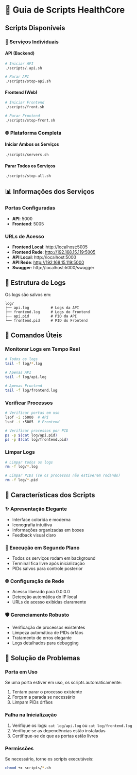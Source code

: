 # 🚀 Guia de Scripts HealthCore

## Scripts Disponíveis

### 🏥 Serviços Individuais

#### API (Backend)
```bash
# Iniciar API
./scripts/.api.sh

# Parar API  
./scripts/stop-api.sh
```

#### Frontend (Web)
```bash
# Iniciar Frontend
./scripts/front.sh

# Parar Frontend
./scripts/stop-front.sh
```

### 🌐 Plataforma Completa

#### Iniciar Ambos os Serviços
```bash
./scripts/servers.sh
```

#### Parar Todos os Serviços
```bash
./scripts/stop-all.sh
```

## 📊 Informações dos Serviços

### Portas Configuradas
- **API**: 5000
- **Frontend**: 5005

### URLs de Acesso
- **Frontend Local**: http://localhost:5005
- **Frontend Rede**: http://192.168.15.119:5005
- **API Local**: http://localhost:5000
- **API Rede**: http://192.168.15.119:5000
- **Swagger**: http://localhost:5000/swagger

## 📁 Estrutura de Logs

Os logs são salvos em:
```
log/
├── api.log          # Logs da API
├── frontend.log     # Logs do Frontend
├── api.pid          # PID da API
└── frontend.pid     # PID do Frontend
```

## 🔧 Comandos Úteis

### Monitorar Logs em Tempo Real
```bash
# Todos os logs
tail -f log/*.log

# Apenas API
tail -f log/api.log

# Apenas Frontend
tail -f log/frontend.log
```

### Verificar Processos
```bash
# Verificar portas em uso
lsof -i :5000  # API
lsof -i :5005  # Frontend

# Verificar processos por PID
ps -p $(cat log/api.pid)
ps -p $(cat log/frontend.pid)
```

### Limpar Logs
```bash
# Limpar todos os logs
rm -f log/*.log

# Limpar PIDs (se os processos não estiverem rodando)
rm -f log/*.pid
```

## 🎨 Características dos Scripts

### ✨ Apresentação Elegante
- Interface colorida e moderna
- Iconografia intuitiva
- Informações organizadas em boxes
- Feedback visual claro

### 🔄 Execução em Segundo Plano
- Todos os serviços rodam em background
- Terminal fica livre após inicialização
- PIDs salvos para controle posterior

### 🌐 Configuração de Rede
- Acesso liberado para 0.0.0.0
- Detecção automática do IP local
- URLs de acesso exibidas claramente

### 🛡️ Gerenciamento Robusto
- Verificação de processos existentes
- Limpeza automática de PIDs órfãos
- Tratamento de erros elegante
- Logs detalhados para debugging

## 🚨 Solução de Problemas

### Porta em Uso
Se uma porta estiver em uso, os scripts automaticamente:
1. Tentam parar o processo existente
2. Forçam a parada se necessário
3. Limpam PIDs órfãos

### Falha na Inicialização
1. Verifique os logs: `cat log/api.log` ou `cat log/frontend.log`
2. Verifique se as dependências estão instaladas
3. Certifique-se de que as portas estão livres

### Permissões
Se necessário, torne os scripts executáveis:
```bash
chmod +x scripts/*.sh
```